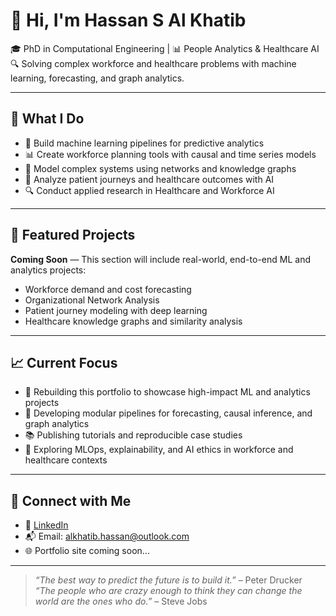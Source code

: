 # 👋 Hi, I'm Hassan S Al Khatib

🎓 PhD in Computational Engineering | 📊 People Analytics & Healthcare AI  
🔍 Solving complex workforce and healthcare problems with machine learning, forecasting, and graph analytics.

---

## 🚀 What I Do

- 🚀 Build machine learning pipelines for predictive analytics  
- 📊 Create workforce planning tools with causal and time series models  
- 🧩 Model complex systems using networks and knowledge graphs  
- 🏥 Analyze patient journeys and healthcare outcomes with AI  
- 🔍 Conduct applied research in Healthcare and Workforce AI  

---

## 📂 Featured Projects

**Coming Soon** — This section will include real-world, end-to-end ML and analytics projects:
- Workforce demand and cost forecasting
- Organizational Network Analysis
- Patient journey modeling with deep learning
- Healthcare knowledge graphs and similarity analysis

---

## 📈 Current Focus

- 🔧 Rebuilding this portfolio to showcase high-impact ML and analytics projects  
- 🧪 Developing modular pipelines for forecasting, causal inference, and graph analytics  
- 📚 Publishing tutorials and reproducible case studies  
- 🧠 Exploring MLOps, explainability, and AI ethics in workforce and healthcare contexts  

---

## 🤝 Connect with Me

- 📄 [LinkedIn](https://linkedin.com/in/hassan-saadeddine-al-khatib)  
- 📬 Email: alkhatib.hassan@outlook.com 
- 🌐 Portfolio site coming soon...

---

> *“The best way to predict the future is to build it.”* – Peter Drucker  
> *“The people who are crazy enough to think they can change the world are the ones who do.”* – Steve Jobs
